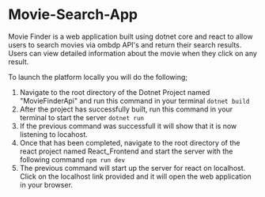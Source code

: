 # Movie-Search-App

Movie Finder is a web application built using dotnet core and react to allow users to search movies via ombdp API's and return their search results. Users can view detailed information about the movie when they click on any result.

To launch the platform locally you will do the following;

1. Navigate to the root directory of the Dotnet Project named "MovieFinderApi" and run this command in your terminal `dotnet build`
2. After the project has successfully built, run this command in your terminal to start the server     `dotnet run`
3. If the previous command was successfull it will show that it is now listening to locahost.
4. Once that has been completed, navigate to the root directory of the react project named React_Frontend and start the server with the following command `npm run dev`
5. The previous command will start up the server for react on localhost. Click on the localhost link provided and it will open the web application in your browser.
